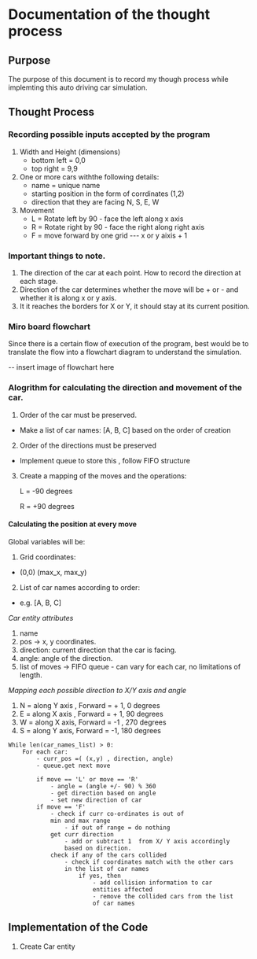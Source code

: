 # Documentation of the thought process

## Purpose
The purpose of this document is to record my though process while implemting this auto driving car simulation. 

## Thought Process

### Recording possible inputs accepted by the program

1. Width and Height (dimensions)
    - bottom left = 0,0
    - top right = 9,9
2. One or more cars withthe following details: 
    - name = unique name 
    - starting position in the form of corrdinates (1,2)
    - direction that they are facing 
        N, S, E, W 
3. Movement 
    - L = Rotate left by 90 - face the left along x axis 
    - R = Rotate right by 90 - face the right along right axis 
    - F = move forward by one grid --- x or y aixis + 1

### Important things to note. 

1. The direction of the car at each point. How to record the direction at each stage. 
2. Direction of the car determines whether the move will be + or - and whether it is along x or y axis. 
3. It it reaches the borders for X or Y, it should stay at its current position. 

### Miro board flowchart

Since there is a certain flow of execution of the program, best would be to translate the flow into a flowchart diagram to understand the simulation. 


-- insert image of flowchart here 

### Alogrithm for calculating the direction and movement of the car. 


1. Order of the car must be preserved. 
- Make a list of car names: [A, B, C] based on the order of creation
2. Order of the directions must be preserved
- Implement queue to store this , follow FIFO structure

3. Create a mapping of the moves and the operations:

    L = -90 degrees

    R = +90 degrees

#### Calculating the position at every move

Global variables will be:
1. Grid coordinates:
- (0,0) (max_x, max_y)
2. List of car names according to order: 
- e.g. [A, B, C] 

*Car entity attributes*
1. name
2. pos -> x, y coordinates.
3. direction: current direction that the car is facing.
4. angle: angle of the direction. 
5. list of moves -> FIFO queue - can vary for each car, no limitations of length.

*Mapping each possible direction to X/Y axis and angle*
1. N = along Y axis , Forward = + 1, 0 degrees
2. E  = along X axis , Forward = + 1, 90 degrees
3. W = along X axis, Forward = -1 , 270 degrees
4. S = along Y axis, Forward = -1, 180 degrees

```
While len(car_names_list) > 0:
    For each car:
        - curr_pos =( (x,y) , direction, angle)
        - queue.get next move
        
        if move == 'L' or move == 'R'
            - angle = (angle +/- 90) % 360
            - get direction based on angle
            - set new direction of car
        if move == 'F'
            - check if curr co-ordinates is out of 
            min and max range
                - if out of range = do nothing
            get curr direction
                - add or subtract 1  from X/ Y axis accordingly
                based on direction.
            check if any of the cars collided
                - check if coordinates match with the other cars
                in the list of car names
                    if yes, then
                        - add collision information to car
                        entities affected
                        - remove the collided cars from the list
                        of car names
```

## Implementation of the Code

1. Create Car entity 
